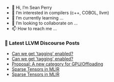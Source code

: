 - 👋 Hi, I’m Sean Perry
- 👀 I’m interested in compilers (c++, COBOL, llvm)
- 🌱 I’m currently learning ...
- 💞️ I’m looking to collaborate on ...
- 📫 How to reach me ...

<!---
s66perry/s66perry is a ✨ special ✨ repository because its `README.md` (this file) appears on your GitHub profile.
You can click the Preview link to take a look at your changes.
--->
### 📕 Latest LLVM Discourse Posts

<!-- DISCOURSE-LLVM:START -->
- [Can we get &#39;tagging&#39; enabled?](https://llvm.discourse.group/t/can-we-get-tagging-enabled/5296/5)
- [Can we get &#39;tagging&#39; enabled?](https://llvm.discourse.group/t/can-we-get-tagging-enabled/5296/4)
- [Proposal: A new category for GPU/Offloading](https://llvm.discourse.group/t/proposal-a-new-category-for-gpu-offloading/5762/2)
- [Sparse Tensors in MLIR](https://llvm.discourse.group/t/sparse-tensors-in-mlir/3389/60)
- [Sparse Tensors in MLIR](https://llvm.discourse.group/t/sparse-tensors-in-mlir/3389/59)
<!-- DISCOURSE-LLVM:END -->
